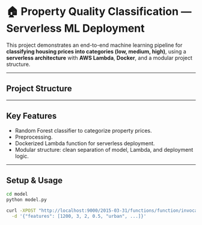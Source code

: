 # 🏠 Property Quality Classification — Serverless ML Deployment

This project demonstrates an end-to-end machine learning pipeline for **classifying housing prices into categories (low, medium, high)**, using a **serverless architecture** with **AWS Lambda**, **Docker**, and a modular project structure.

---

## Project Structure


---

## Key Features

-  Random Forest classifier to categorize property prices.
-  Preprocessing.
-  Dockerized Lambda function for serverless deployment.
-  Modular structure: clean separation of model, Lambda, and deployment logic.

---

## Setup & Usage

```bash
cd model
python model.py

curl -XPOST "http://localhost:9000/2015-03-31/functions/function/invocations" \
  -d '{"features": [1200, 3, 2, 0.5, "urban", ...]}'

